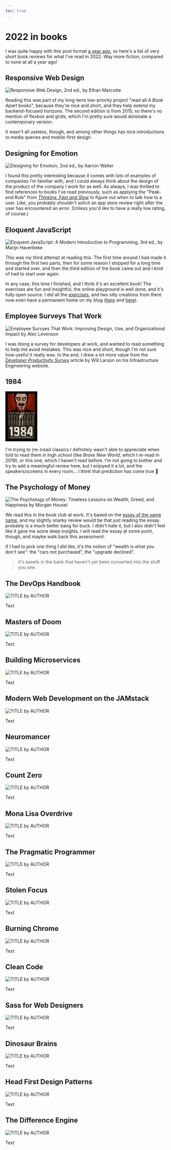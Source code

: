 ```yaml
---
toc: true
...
```


# 2022 in books

<style>
h2 {
  clear: both;
}
figure {
  width: 30%;
  float: right;
  margin: 0 0 1em 1em;
}
</style>

I was quite happy with this post format [a year ago][2021inbooks], so here's a
list of very short book reviews for what I've read in 2022. Way more fiction,
compared to none at all a year ago!

[2021inbooks]: <2022-01-01-2021-in-books.html>

## Responsive Web Design

![[*Responsive Web Design*][rwd], 2nd ed., by Ethan
Marcotte](images/2023-01-01-rwd-cover.jpg)

[rwd]: <https://abookapart.com/products/responsive-web-design>

Reading this was part of my long-term low-priority project "read all *A Book
Apart* books", because they're nice and short, and they help extend my
backend-focused horizons. The second edition is from 2015, so there's no
mention of flexbox and grids, which I'm pretty sure would dominate a
contemporary version.

It wasn't all useless, though, and among other things has nice introductions to
media queries and mobile-first design.

## Designing for Emotion

![[*Designing for Emotion*][dfe], 2nd ed., by Aarron
Walter](images/2023-01-01-dfe-cover.jpg)

[dfe]: <https://abookapart.com/products/designing-for-emotion>

I found this pretty interesting because it comes with lots of examples of
companies I'm familiar with, and I could always think about the design of the
product of the company I work for as well. As always, I was thrilled to find
references to books I've read previously, such as applying the "Peak-end Rule"
from [*Thinking, Fast and Slow*][tfas] to figure out when to talk how to a
user. Like, you probably shouldn't solicit an app store review right after the
user has encountered an error. (Unless you'd like to have a really low rating,
of course.)

[tfas]: <2020-07-07-thinking-fast-slow-takeaways.html>

## Eloquent JavaScript

![[*Eloquent JavaScript: A Modern Introduction to Programming*][ejs], 3rd ed.,
by Marijn Haverbeke](images/2023-01-01-ejs-cover.jpg)

[ejs]: <https://eloquentjavascript.net/>

This was my third attempt at reading this. The first time around I had made it
through the first two parts, then for some reason I stopped for a long time and
started over, and then the third edition of the book came out and I kind of had
to start over again.

In any case, this time I finished, and I think it's an excellent book! The
exercises are fun and insightful, the online playground is well done, and it's
fully open source. I did all the [exercises], and two silly creations from
there now even have a permanent home on my blog ([here][ex1] and [here][ex2]).

[exercises]: <https://github.com/bewuethr/exercises/tree/main/eloquent_js>
[ex1]: <2022-01-09-mouse-trail.html>
[ex2]: <2022-01-16-game-of-life.html>

## Employee Surveys That Work

![[*Employee Survyes That Work: Improving Design, Use, and Organizational
Impact*][estw] by Alec Levenson](images/2023-01-01-estw-cover.jpg)

[estw]: <https://ceo.usc.edu/2014/05/26/employee-surveys-that-work-improving-design-use-and-organizational-impact/>

I was doing a survey for developers at work, and wanted to read something to
help me avoid mistakes. This was nice and short, though I'm not sure how useful
it really was. In the end, I drew a lot more value from the [*Developer
Productivity Survey*][devprod] article by Will Larson on his Infrastructure
Engineering website.

[devprod]: <https://infraeng.dev/developer-survey/>

## 1984

![[*1984*][1984] by George Orwell](images/2023-01-01-1984-cover.jpg)

[1984]: <https://www.penguin.co.uk/books/56487/1984-by-orwell-george/9780141036144>

I'm trying to (re-)read classics I definitely wasn't able to appreciate when
told to read them in high school (like *Brave New World*, which I re-read in
2019), or this one, which I haven't read before. I'm not going to bother and
try to add a meaningful review here, but I enjoyed it a lot, and the
speakers/screens in every room... I think that prediction has come true
:grimacing:

## The Psychology of Money

![[*The Psychology of Money: Timeless Lessons on Wealth, Greed, and
Happiness*][pom] by Morgan Housel](images/2023-01-01-pom-cover.jpg)

We read this in the book club at work. It's based on the [essay of the same
name][pomessay], and my slightly snarky review would be that just reading the
essay probably is a much better bang for buck. I didn't hate it, but I also
didn't feel like it gave me some deep insights. I will read the essay at some
point, though, and maybe walk back this assessment.

If I had to pick one thing I *did* like, it's the notion of "wealth is what you
don't see": the "cars not purchased", the "upgrade declined".

> It's assets in the bank that haven't yet been converted into the stuff you
> see.

[pom]: <https://www.harriman-house.com/psychologyofmoney>
[pomessay]: <https://collabfund.com/blog/the-psychology-of-money/>

## The DevOps Handbook

![[*TITLE*][xxx] by AUTHOR](images/2023-01-01-xxx-cover.jpg)

[xxx]: <>

Text

## Masters of Doom

![[*TITLE*][xxx] by AUTHOR](images/2023-01-01-xxx-cover.jpg)

[xxx]: <>

Text

## Building Microservices

![[*TITLE*][xxx] by AUTHOR](images/2023-01-01-xxx-cover.jpg)

[xxx]: <>

Text

## Modern Web Development on the JAMstack

![[*TITLE*][xxx] by AUTHOR](images/2023-01-01-xxx-cover.jpg)

[xxx]: <>

Text

## Neuromancer

![[*TITLE*][xxx] by AUTHOR](images/2023-01-01-xxx-cover.jpg)

[xxx]: <>

Text

## Count Zero

![[*TITLE*][xxx] by AUTHOR](images/2023-01-01-xxx-cover.jpg)

[xxx]: <>

Text

## Mona Lisa Overdrive

![[*TITLE*][xxx] by AUTHOR](images/2023-01-01-xxx-cover.jpg)

[xxx]: <>

Text

## The Pragmatic Programmer

![[*TITLE*][xxx] by AUTHOR](images/2023-01-01-xxx-cover.jpg)

[xxx]: <>

Text

## Stolen Focus

![[*TITLE*][xxx] by AUTHOR](images/2023-01-01-xxx-cover.jpg)

[xxx]: <>

Text

## Burning Chrome

![[*TITLE*][xxx] by AUTHOR](images/2023-01-01-xxx-cover.jpg)

[xxx]: <>

Text

## Clean Code

![[*TITLE*][xxx] by AUTHOR](images/2023-01-01-xxx-cover.jpg)

[xxx]: <>

Text

## Sass for Web Designers

![[*TITLE*][xxx] by AUTHOR](images/2023-01-01-xxx-cover.jpg)

[xxx]: <>

Text

## Dinosaur Brains

![[*TITLE*][xxx] by AUTHOR](images/2023-01-01-xxx-cover.jpg)

[xxx]: <>

Text

## Head First Design Patterns

![[*TITLE*][xxx] by AUTHOR](images/2023-01-01-xxx-cover.jpg)

[xxx]: <>

Text

## The Difference Engine

![[*TITLE*][xxx] by AUTHOR](images/2023-01-01-xxx-cover.jpg)

[xxx]: <>

Text
